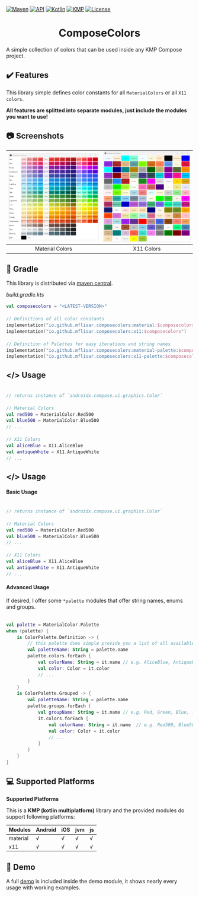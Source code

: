 [![Maven](https://img.shields.io/maven-central/v/io.github.mflisar.composecolors/core?style=for-the-badge&color=blue)](https://central.sonatype.com/namespace/io.github.mflisar.composecolors)
[![API](https://img.shields.io/badge/api-21%2B-brightgreen.svg?style=for-the-badge)](https://android-arsenal.com/api?level=21)
[![Kotlin](https://img.shields.io/github/languages/top/mflisar/kotpreferences.svg?style=for-the-badge&color=blueviolet)](https://kotlinlang.org/)
[![KMP](https://img.shields.io/badge/Kotlin_Multiplatform-blue?style=for-the-badge&label=Kotlin)](https://kotlinlang.org/docs/multiplatform.html)
[![License](https://img.shields.io/github/license/MFlisar/ComposeColors?style=for-the-badge)](LICENSE)

<h1 align="center">ComposeColors</h1>

A simple collection of colors that can be used inside any KMP Compose project.

## :heavy_check_mark: Features

This library simple defines color constants for all `MaterialColors` or all `X11 colors`.

**All features are splitted into separate modules, just include the modules you want to use!**

## :camera: Screenshots

|    ![Demo](screenshots/material.png "Material Colors")    | ![Demo](screenshots/x11.png "X11 Colors") |
|:---------------------------------------------------------:|:-----------------------------------------:|
|                      Material Colors                      |                X11 Colors                 |

## :elephant: Gradle

This library is distributed via [maven central](https://central.sonatype.com/).

*build.gradle.kts*

```kts
val composecolors = "<LATEST-VERSION>"

// Definitions of all color constants
implementation("io.github.mflisar.composecolors:material:$composecolors")
implementation("io.github.mflisar.composecolors:x11:$composecolors")

// Definition of Palettes for easy iterations and string names
implementation("io.github.mflisar.composecolors:material-palette:$composecolors")
implementation("io.github.mflisar.composecolors:x11-palette:$composecolors")
```

## </> Usage

```kotlin

// returns instance of `androidx.compose.ui.graphics.Color`

// Material Colors
val red500 = MaterialColor.Red500
val blue500 = MaterialColor.Blue500
// ...

// X11 Colors
val aliceBlue = X11.AliceBlue
val antiqueWhite = X11.AntiqueWhite
// ...


```

## </> Usage

#### Basic Usage

```kotlin

// returns instance of `androidx.compose.ui.graphics.Color`

// Material Colors
val red500 = MaterialColor.Red500
val blue500 = MaterialColor.Blue500
// ...

// X11 Colors
val aliceBlue = X11.AliceBlue
val antiqueWhite = X11.AntiqueWhite
// ...

```

#### Advanced Usage

If desired, I offer some `*palette` modules that offer string names, enums and groups.

```kotlin

val palette = MaterialColor.Palette
when (palette) {
    is ColorPalette.Definition -> {
        // this palette does simple provide you a list of all available colors
        val paletteName: String = palette.name
        palette.colors.forEach {
            val colorName: String = it.name // e.g. AliceBlue, AntiqueWhite, Aqua, ...
            val color: Color = it.color
            // ...
        }
    }
    is ColorPalette.Grouped -> {
        val paletteName: String = palette.name
        palette.groups.forEach {
            val groupName: String = it.name // e.g. Red, Green, Blue, ...
            it.colors.forEach {
                val colorName: String = it.name  // e.g. Red500, Blue500, ...
                val color: Color = it.color
                // ...
            }
        }
    }
}
```

## :computer: Supported Platforms

**Supported Platforms**

This is a **KMP (kotlin multiplatform)** library and the provided modules do support following platforms:

| Modules  | Android | iOS | jvm | js |
|:---------|---------|-----|-----|----|
| material | √       | √   | √   | √  |
| x11      | √       | √   | √   | √  |

## :tada: Demo

A full [demo](demo) is included inside the demo module, it shows nearly every usage with working examples.